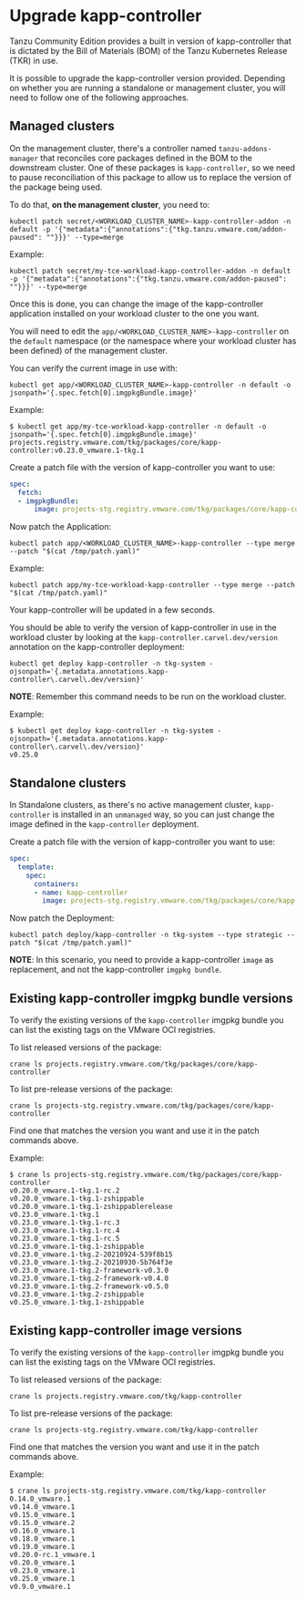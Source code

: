 # Upgrade kapp-controller

Tanzu Community Edition provides a built in version of kapp-controller that is dictated
by the Bill of Materials (BOM) of the Tanzu Kubernetes Release (TKR) in use.

It is possible to upgrade the kapp-controller version provided. Depending
on whether you are running a standalone or management cluster, you will
need to follow one of the following approaches.

## Managed clusters

On the management cluster, there's a controller named `tanzu-addons-manager` that reconciles core packages defined
in the BOM to the downstream cluster. One of these packages is `kapp-controller`, so we need to pause reconciliation
of this package to allow us to replace the version of the package being used.

To do that, **on the management cluster**, you need to:

```shell
kubectl patch secret/<WORKLOAD_CLUSTER_NAME>-kapp-controller-addon -n default -p '{"metadata":{"annotations":{"tkg.tanzu.vmware.com/addon-paused": ""}}}' --type=merge
```

Example:

```shell
kubectl patch secret/my-tce-workload-kapp-controller-addon -n default -p '{"metadata":{"annotations":{"tkg.tanzu.vmware.com/addon-paused": ""}}}' --type=merge
```

Once this is done, you can change the image of the kapp-controller application installed on your workload cluster to the one you want.

You will need to edit the `app/<WORKLOAD_CLUSTER_NAME>-kapp-controller` on the `default` namespace (or the namespace where your workload cluster has been defined) of the management cluster.

You can verify the current image in use with:

```shell
kubectl get app/<WORKLOAD_CLUSTER_NAME>-kapp-controller -n default -o jsonpath='{.spec.fetch[0].imgpkgBundle.image}'
```

Example:

```shell
$ kubectl get app/my-tce-workload-kapp-controller -n default -o jsonpath='{.spec.fetch[0].imgpkgBundle.image}'
projects.registry.vmware.com/tkg/packages/core/kapp-controller:v0.23.0_vmware.1-tkg.1
```

Create a patch file with the version of kapp-controller you want to use:

```yaml
spec:
  fetch:
  - imgpkgBundle:
      image: projects-stg.registry.vmware.com/tkg/packages/core/kapp-controller:v0.25.0_vmware.1-tkg.1-zshippable
```

Now patch the Application:

```shell
kubectl patch app/<WORKLOAD_CLUSTER_NAME>-kapp-controller --type merge --patch "$(cat /tmp/patch.yaml)"
```

Example:

```shell
kubectl patch app/my-tce-workload-kapp-controller --type merge --patch "$(cat /tmp/patch.yaml)"
```

Your kapp-controller will be updated in a few seconds.

You should be able to verify the version of kapp-controller in use in the workload cluster by looking
at the `kapp-controller.carvel.dev/version` annotation on the kapp-controller deployment:

```shell
kubectl get deploy kapp-controller -n tkg-system -ojsonpath='{.metadata.annotations.kapp-controller\.carvel\.dev/version}'
```

**NOTE**: Remember this command needs to be run on the workload cluster.

Example:

```shell
$ kubectl get deploy kapp-controller -n tkg-system -ojsonpath='{.metadata.annotations.kapp-controller\.carvel\.dev/version}'
v0.25.0
```

## Standalone clusters

In Standalone clusters, as there's no active management cluster, `kapp-controller` is installed in an `unmanaged` way, so you can
just change the image defined in the `kapp-controller` deployment.

Create a patch file with the version of kapp-controller you want to use:

```yaml
spec:
  template:
    spec:
      containers:
      - name: kapp-controller
        image: projects-stg.registry.vmware.com/tkg/packages/core/kapp-controller:v0.25.0_vmware.1-tkg.1-zshippable
```

Now patch the Deployment:

```shell
kubectl patch deploy/kapp-controller -n tkg-system --type strategic --patch "$(cat /tmp/patch.yaml)"
```

**NOTE**: In this scenario, you need to provide a kapp-controller `image` as replacement, and not the kapp-controller `imgpkg bundle`.

## Existing kapp-controller imgpkg bundle versions

To verify the existing versions of the `kapp-controller` imgpkg bundle you can list the existing tags on
the VMware OCI registries.

To list released versions of the package:

```shell
crane ls projects.registry.vmware.com/tkg/packages/core/kapp-controller
```

To list pre-release versions of the package:

```shell
crane ls projects-stg.registry.vmware.com/tkg/packages/core/kapp-controller
```

Find one that matches the version you want and use it in the patch commands above.

Example:

```shell
$ crane ls projects-stg.registry.vmware.com/tkg/packages/core/kapp-controller
v0.20.0_vmware.1-tkg.1-rc.2
v0.20.0_vmware.1-tkg.1-zshippable
v0.20.0_vmware.1-tkg.1-zshippablerelease
v0.23.0_vmware.1-tkg.1
v0.23.0_vmware.1-tkg.1-rc.3
v0.23.0_vmware.1-tkg.1-rc.4
v0.23.0_vmware.1-tkg.1-rc.5
v0.23.0_vmware.1-tkg.1-zshippable
v0.23.0_vmware.1-tkg.2-20210924-539f8b15
v0.23.0_vmware.1-tkg.2-20210930-5b764f3e
v0.23.0_vmware.1-tkg.2-framework-v0.3.0
v0.23.0_vmware.1-tkg.2-framework-v0.4.0
v0.23.0_vmware.1-tkg.2-framework-v0.5.0
v0.23.0_vmware.1-tkg.2-zshippable
v0.25.0_vmware.1-tkg.1-zshippable
```

## Existing kapp-controller image versions

To verify the existing versions of the `kapp-controller` imgpkg bundle you can list the existing tags on
the VMware OCI registries.

To list released versions of the package:

```shell
crane ls projects.registry.vmware.com/tkg/kapp-controller
```

To list pre-release versions of the package:

```shell
crane ls projects-stg.registry.vmware.com/tkg/kapp-controller
```

Find one that matches the version you want and use it in the patch commands above.

Example:

```shell
$ crane ls projects-stg.registry.vmware.com/tkg/kapp-controller
0.14.0_vmware.1
v0.14.0_vmware.1
v0.15.0_vmware.1
v0.15.0_vmware.2
v0.16.0_vmware.1
v0.18.0_vmware.1
v0.19.0_vmware.1
v0.20.0-rc.1_vmware.1
v0.20.0_vmware.1
v0.23.0_vmware.1
v0.25.0_vmware.1
v0.9.0_vmware.1
```
